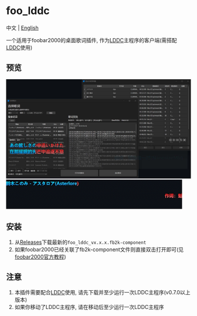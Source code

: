 # foo_lddc

中文 | [English](./README_en.md)

一个适用于foobar2000的桌面歌词插件, 作为[LDDC](https://github.com/chenmozhijin/LDDC)主程序的客户端(需搭配[LDDC](https://github.com/chenmozhijin/LDDC)使用)

## 预览

![image](img/zh.jpg)
![gif](img/desktop_lyrics.gif)

## 安装

1. 从[Releases](https://github.com/chenmozhijin/foo_lddc/releases)下载最新的`foo_lddc_vx.x.x.fb2k-component`
2. 如果foobar2000已经关联了fb2k-component文件则直接双击打开即可(见[foobar2000官方教程](https://wiki.hydrogenaud.io/index.php?title=Foobar2000:How_to_install_a_component))

## 注意

1. 本插件需要配合[LDDC](https://github.com/chenmozhijin/LDDC)使用, 请先下载并至少运行一次LDDC主程序(v0.7.0以上版本)
2. 如果你移动了LDDC主程序, 请在移动后至少运行一次LDDC主程序
